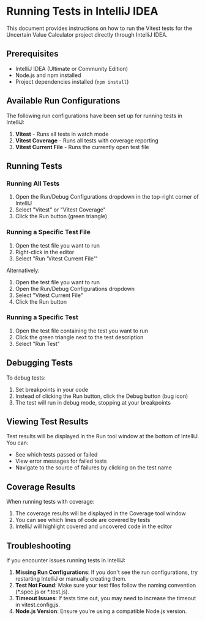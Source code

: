 # Running Tests in IntelliJ IDEA

This document provides instructions on how to run the Vitest tests for the Uncertain Value Calculator project directly through IntelliJ IDEA.

## Prerequisites

- IntelliJ IDEA (Ultimate or Community Edition)
- Node.js and npm installed
- Project dependencies installed (`npm install`)

## Available Run Configurations

The following run configurations have been set up for running tests in IntelliJ:

1. **Vitest** - Runs all tests in watch mode
2. **Vitest Coverage** - Runs all tests with coverage reporting
3. **Vitest Current File** - Runs the currently open test file

## Running Tests

### Running All Tests

1. Open the Run/Debug Configurations dropdown in the top-right corner of IntelliJ
2. Select "Vitest" or "Vitest Coverage"
3. Click the Run button (green triangle)

### Running a Specific Test File

1. Open the test file you want to run
2. Right-click in the editor
3. Select "Run 'Vitest Current File'"

Alternatively:
1. Open the test file you want to run
2. Open the Run/Debug Configurations dropdown
3. Select "Vitest Current File"
4. Click the Run button

### Running a Specific Test

1. Open the test file containing the test you want to run
2. Click the green triangle next to the test description
3. Select "Run Test"

## Debugging Tests

To debug tests:

1. Set breakpoints in your code
2. Instead of clicking the Run button, click the Debug button (bug icon)
3. The test will run in debug mode, stopping at your breakpoints

## Viewing Test Results

Test results will be displayed in the Run tool window at the bottom of IntelliJ. You can:

- See which tests passed or failed
- View error messages for failed tests
- Navigate to the source of failures by clicking on the test name

## Coverage Results

When running tests with coverage:

1. The coverage results will be displayed in the Coverage tool window
2. You can see which lines of code are covered by tests
3. IntelliJ will highlight covered and uncovered code in the editor

## Troubleshooting

If you encounter issues running tests in IntelliJ:

1. **Missing Run Configurations**: If you don't see the run configurations, try restarting IntelliJ or manually creating them.
2. **Test Not Found**: Make sure your test files follow the naming convention (*.spec.js or *.test.js).
3. **Timeout Issues**: If tests time out, you may need to increase the timeout in vitest.config.js.
4. **Node.js Version**: Ensure you're using a compatible Node.js version.